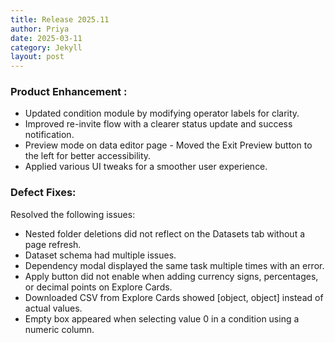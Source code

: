 ```yaml
---
title: Release 2025.11
author: Priya
date: 2025-03-11
category: Jekyll
layout: post
---
```

### Product Enhancement :
* Updated condition module by modifying operator labels for clarity.
* Improved re-invite flow with a clearer status update and success notification. 
* Preview mode on data editor page - Moved the Exit Preview button to the left for better accessibility.
* Applied various UI tweaks for a smoother user experience.

### Defect Fixes:
Resolved the following issues:
* Nested folder deletions did not reflect on the Datasets tab without a page refresh.
* Dataset schema had multiple issues.
* Dependency modal displayed the same task multiple times with an error.
* Apply button did not enable when adding currency signs, percentages, or decimal points on Explore Cards.
* Downloaded CSV from Explore Cards showed [object, object] instead of actual values.
* Empty box appeared when selecting value 0 in a condition using a numeric column.

